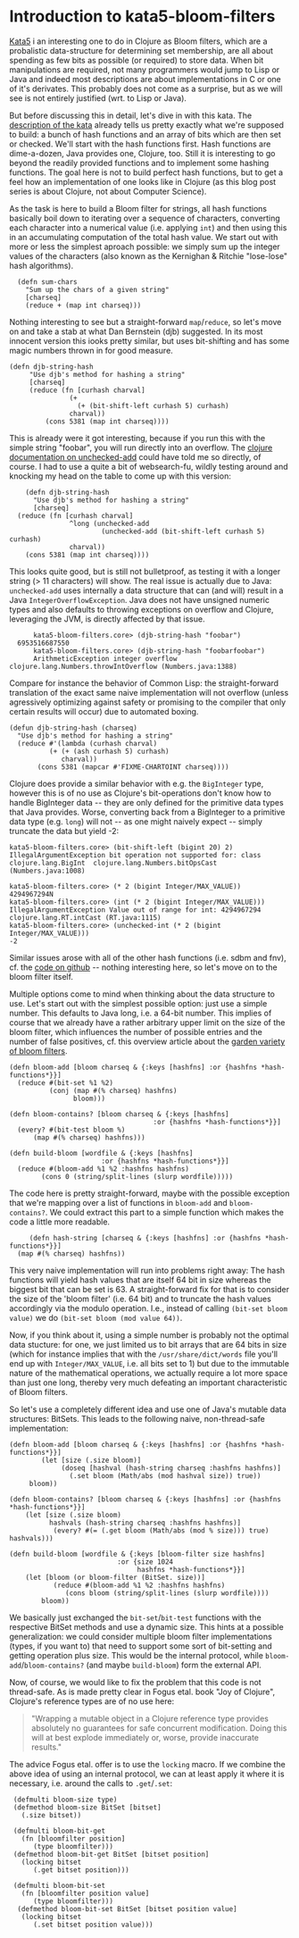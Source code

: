 # Introduction to kata5-bloom-filters

[Kata5](http://codekata.pragprog.com/2007/01/kata_five_bloom.html) i an interesting one to do in Clojure as Bloom filters, which are a probalistic data-structure for determining set membership, are all about spending as few bits as possible (or required) to store data.  When bit manipulations are required, not many programmers would jump to Lisp or Java and indeed most descriptions are about implementations in C or one of it's derivates. This probably does not come as a surprise, but as we will see is not entirely justified (wrt. to Lisp or Java).

But before discussing this in detail, let's dive in with this kata. The [description of the kata](http://codekata.pragprog.com/2007/01/kata_five_bloom.html) already tells us pretty exactly what we're supposed to build: a bunch of hash functions and an array of bits which are then set or checked. We'll start with the hash functions first. Hash functions are dime-a-dozen, Java provides one, Clojure, too. Still it is interesting to go beyond the readily provided functions and to implement some hashing functions. The goal here is not to build perfect hash functions, but to get a feel how an implementation of one looks like in Clojure (as this blog post series is about Clojure, not about Computer Science).

As the task is here to build a Bloom filter for strings, all hash functions basically boil down to iterating over a sequence of characters, converting each character into a numerical value (i.e. applying `int`) and then using this in an accumulating computation of the total hash value. We start out with more or less the simplest aproach possible: we simply sum up the integer values of the characters (also known as the Kernighan & Ritchie "lose-lose" hash algorithms).

      (defn sum-chars 
        "Sum up the chars of a given string"
     	[charseq]
     	(reduce + (map int charseq)))

Nothing interesting to see but a straight-forward `map`/`reduce`, so let's move on and take a stab at what Dan Bernstein (djb) suggested. In its most innocent version this iooks pretty similar, but uses bit-shifting and has some magic numbers thrown in for good measure.  

   	(defn djb-string-hash
     	 "Use djb's method for hashing a string"
     	 [charseq]
     	 (reduce (fn [curhash charval]
                   (+ 
                     (+ (bit-shift-left curhash 5) curhash) 
                   charval))
             (cons 5381 (map int charseq))))

This is already were it got interesting, because if you run this with the simple string "foobar", you will run directly into an overflow. The [clojure documentation on unchecked-add](http://clojure.github.io/clojure/clojure.core-api.html#clojure.core/unchecked-add) could have told me so directly, of course. I had to use a quite a bit of websearch-fu, wildly testing around and knocking my head on the table to come up with this version:

     	(defn djb-string-hash
       	  "Use djb's method for hashing a string"
          [charseq]
	  (reduce (fn [curhash charval]
	               ^long (unchecked-add 
           	               (unchecked-add (bit-shift-left curhash 5) curhash) 
			       charval))
		(cons 5381 (map int charseq))))

This looks quite good, but is still not bulletproof, as testing it with a longer string (> 11 characters) will show. The real issue is actually due to Java: `unchecked-add` uses internally a data structure that can (and will) result in a Java `IntegerOverflowException`. Java does not have unsigned numeric types and also defaults to throwing exceptions on overflow and Clojure, leveraging the JVM, is directly affected by that issue. 

          kata5-bloom-filters.core> (djb-string-hash "foobar")
	  6953516687550
     	  kata5-bloom-filters.core> (djb-string-hash "foobarfoobar")
     	  ArithmeticException integer overflow  clojure.lang.Numbers.throwIntOverflow (Numbers.java:1388)

Compare for instance the behavior of Common Lisp: the straight-forward translation of the exact same naive implementation will not overflow (unless agressively optimizing against safety or promising to the compiler that only certain results will occur) due to automated boxing. 

	(defun djb-string-hash (charseq)
	  "Use djb's method for hashing a string"
	  (reduce #'(lambda (curhash charval)
	  	      (+ (+ (ash curhash 5) curhash)
		         charval))
	       (cons 5381 (mapcar #'FIXME-CHARTOINT charseq))))

Clojure does provide a similar behavior with e.g. the `BigInteger` type, however this is of no use as Clojure's bit-operations don't know how to handle BigInteger data -- they are only defined for the primitive data types that Java provides. Worse, converting back from a BigInteger to a primitive data type (e.g. `long`) will not -- as one might naively expect -- simply truncate the data but yield -2:

	kata5-bloom-filters.core> (bit-shift-left (bigint 20) 2)
	IllegalArgumentException bit operation not supported for: class clojure.lang.BigInt  clojure.lang.Numbers.bitOpsCast (Numbers.java:1008)

	kata5-bloom-filters.core> (* 2 (bigint Integer/MAX_VALUE))
	4294967294N
	kata5-bloom-filters.core> (int (* 2 (bigint Integer/MAX_VALUE)))
	IllegalArgumentException Value out of range for int: 4294967294  clojure.lang.RT.intCast (RT.java:1115)
	kata5-bloom-filters.core> (unchecked-int (* 2 (bigint Integer/MAX_VALUE)))
	-2

Similar issues arose with all of the other hash functions (i.e. sdbm and fnv), cf. the [code on github](https://github.com/schaueho/clojure-codekata) -- nothing interesting here, so let's move on to the bloom filter itself. 

Multiple options come to mind when thinking about the data structure to use. Let's start out with the simplest possible option: just use a simple number. This defaults to Java long, i.e. a 64-bit number. This implies of course that we already have a rather arbitrary upper limit on the size of the bloom filter, which influences the number of possible entries and the number of false positives, cf. this overview article about the [garden variety of bloom filters](http://matthias.vallentin.net/blog/2011/06/a-garden-variety-of-bloom-filters/).

	(defn bloom-add [bloom charseq & {:keys [hashfns] :or {hashfns *hash-functions*}}]
	  (reduce #(bit-set %1 %2) 
              (conj (map #(% charseq) hashfns)
                    bloom)))

	(defn bloom-contains? [bloom charseq & {:keys [hashfns] 
	      		      	     	        :or {hashfns *hash-functions*}}]
	  (every? #(bit-test bloom %) 
	  	  (map #(% charseq) hashfns)))

	(defn build-bloom [wordfile & {:keys [hashfns] 
	      		  	       :or {hashfns *hash-functions*}}]
	  (reduce #(bloom-add %1 %2 :hashfns hashfns)
            (cons 0 (string/split-lines (slurp wordfile)))))

The code here is pretty straight-forward, maybe with the possible exception that we're mapping over a list of functions in `bloom-add` and `bloom-contains?`. We could extract this part to a simple function which makes the code a little more readable.

    	 (defn hash-string [charseq & {:keys [hashfns] :or {hashfns *hash-functions*}}]
	  (map #(% charseq) hashfns))

This very naive implementation will run into problems right away: The hash functions will yield hash values that are itself 64 bit in size whereas the biggest bit that can be set is 63. A straight-forward fix for that is to consider the size of the 'bloom filter' (i.e. 64 bit) and to truncate the hash values accordingly via the modulo operation. I.e., instead of calling `(bit-set bloom value)` we do `(bit-set bloom (mod value 64))`.

Now, if you think about it, using a simple number is probably not the optimal data stucture: for one, we just limited us to bit arrays that are 64 bits in size (which for instance implies that with the `/usr/share/dict/words` file you'll end up with `Integer/MAX_VALUE`, i.e. all bits set to 1) but due to the immutable nature of the mathematical operations, we actually require a lot more space than just one long, thereby very much defeating an important characteristic of Bloom filters.

So let's use a completely different idea and use one of Java's mutable data structures: BitSets. This leads to the following naive, non-thread-safe implementation:

   	(defn bloom-add [bloom charseq & {:keys [hashfns] :or {hashfns *hash-functions*}}]
     	    (let [size (.size bloom)]
     	      	 (doseq [hashval (hash-string charseq :hashfns hashfns)]
      	           (.set bloom (Math/abs (mod hashval size)) true))
   		 bloom))

	(defn bloom-contains? [bloom charseq & {:keys [hashfns] :or {hashfns *hash-functions*}}]
  	    (let [size (.size bloom)
	          hashvals (hash-string charseq :hashfns hashfns)]
    	       (every? #(= (.get bloom (Math/abs (mod % size))) true) hashvals)))

	(defn build-bloom [wordfile & {:keys [bloom-filter size hashfns]
                               :or {size 1024
                                    hashfns *hash-functions*}}]
  	    (let [bloom (or bloom-filter (BitSet. size))]
               (reduce #(bloom-add %1 %2 :hashfns hashfns)
                  (cons bloom (string/split-lines (slurp wordfile))))
	        bloom))

We basically just exchanged the `bit-set`/`bit-test` functions with the respective BitSet methods and use a dynamic size. This hints at a possible generalization: we could consider multiple  bloom filter implementations (types, if you want to) that need to support some sort of bit-setting and getting operation plus size. This would be the internal protocol, while `bloom-add`/`bloom-contains?` (and maybe `build-bloom`) form the external API.

Now, of course, we would like to fix the problem that this code is not thread-safe. As is made pretty clear in Fogus etal. book "Joy of Clojure", Clojure's reference types are of no use here:
> "Wrapping a mutable object in a Clojure reference type provides absolutely no guarantees for safe concurrent modification. Doing this will at best explode immediately or, worse, provide inaccurate results."

The advice Fogus etal. offer is to use the `locking` macro. If we combine the above idea of using an internal protocol, we can at least apply it where it is necessary, i.e. around the calls to `.get`/`.set`:

     (defmulti bloom-size type)
     (defmethod bloom-size BitSet [bitset]
       (.size bitset))

     (defmulti bloom-bit-get 
       (fn [bloomfilter position]
          (type bloomfilter)))
     (defmethod bloom-bit-get BitSet [bitset position]
       (locking bitset
          (.get bitset position)))

     (defmulti bloom-bit-set 
       (fn [bloomfilter position value]
          (type bloomfilter)))
      (defmethod bloom-bit-set BitSet [bitset position value]
       (locking bitset 
          (.set bitset position value)))
	






